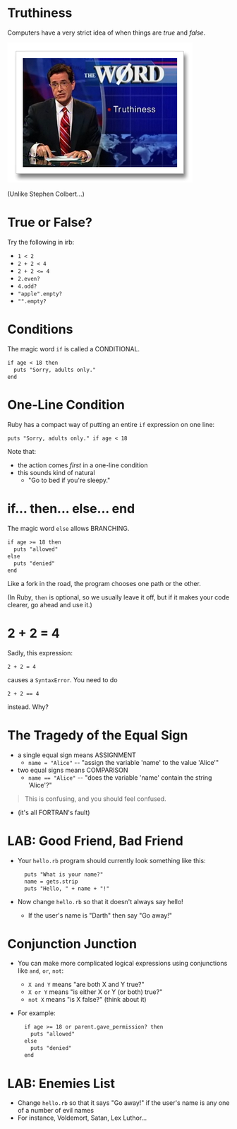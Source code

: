 <!-- next_step "loops" -->

# Truthiness

Computers have a very strict idea of when things are _true_ and _false_.

![Truthiness](img/truthiness.png)

(Unlike Stephen Colbert...)

# True or False?

Try the following in irb:

- `1 < 2`
- `2 + 2 < 4`
- `2 + 2 <= 4`
- `2.even?`
- `4.odd?`
- `"apple".empty?`
- `"".empty?`

# Conditions

The magic word `if` is called a CONDITIONAL.

    if age < 18 then
      puts "Sorry, adults only."
    end

# One-Line Condition

Ruby has a compact way of putting an entire `if` expression on one line:

    puts "Sorry, adults only." if age < 18

Note that:

- the action comes _first_ in a one-line condition
- this sounds kind of natural
  - "Go to bed if you're sleepy."

# if... then... else... end

The magic word `else` allows BRANCHING.

    if age >= 18 then
      puts "allowed"
    else
      puts "denied"
    end

Like a fork in the road, the program chooses one path or the other.

(In Ruby, `then` is optional, so we usually leave it off, but if it makes your code clearer, go ahead and use it.)

# 2 + 2 = 4

Sadly, this expression:

    2 + 2 = 4

causes a `SyntaxError`. You need to do

    2 + 2 == 4

instead. Why?

# The Tragedy of the Equal Sign

- a single equal sign means ASSIGNMENT
  - `name = "Alice"` -- "assign the variable 'name' to the value 'Alice'"
- two equal signs means COMPARISON
  - `name == "Alice"` -- "does the variable 'name' contain the string 'Alice'?"

> This is confusing, and you should feel confused.

- (it's all FORTRAN's fault)

# LAB: Good Friend, Bad Friend

- Your `hello.rb` program should currently look something like this:

        puts "What is your name?"
        name = gets.strip
        puts "Hello, " + name + "!"

- Now change `hello.rb` so that it doesn't always say hello!
  - If the user's name is "Darth" then say "Go away!"

# Conjunction Junction

- You can make more complicated logical expressions using conjunctions like `and`, `or`, `not`:

  - `X and Y` means "are both X and Y true?"
  - `X or Y` means "is either X or Y (or both) true?"
  - `not X` means "is X false?" (think about it)

- For example:

        if age >= 18 or parent.gave_permission? then
          puts "allowed"
        else
          puts "denied"
        end

# LAB: Enemies List

- Change `hello.rb` so that it says "Go away!" if the user's name is any one of a number of evil names
- For instance, Voldemort, Satan, Lex Luthor...
